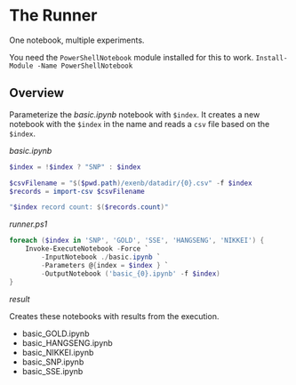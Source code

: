 # The Runner

One notebook, multiple experiments.

You need the `PowerShellNotebook` module installed for this to work. `Install-Module -Name PowerShellNotebook`

## Overview

Parameterize the _basic.ipynb_ notebook with `$index`. It creates a new notebook with the `$index` in the name and reads a `csv` file based on the `$index`.

_basic.ipynb_

```powershell
$index = !$index ? "SNP" : $index

$csvFilename = "$($pwd.path)/exenb/datadir/{0}.csv" -f $index
$records = import-csv $csvFilename

"$index record count: $($records.count)"
```

_runner.ps1_

```powershell
foreach ($index in 'SNP', 'GOLD', 'SSE', 'HANGSENG', 'NIKKEI') {
    Invoke-ExecuteNotebook -Force `
        -InputNotebook ./basic.ipynb `
        -Parameters @{index = $index } `
        -OutputNotebook ('basic_{0}.ipynb' -f $index)
}
```

_result_

Creates these notebooks with results from the execution.

- basic_GOLD.ipynb
- basic_HANGSENG.ipynb
- basic_NIKKEI.ipynb
- basic_SNP.ipynb
- basic_SSE.ipynb